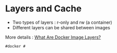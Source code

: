 # Layers and Cache

* Two types of layers : r-only and rw (a container)
* Different layers can be shared between images

More details : [What Are Docker Image Layers?](https://vsupalov.com/docker-image-layers/)

    #docker #
